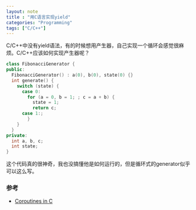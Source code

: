 ```yaml
---
layout: note
title : "用C语言实现yield"
categories: "Programming"
tags: ["C/C++"]
---
```

C/C++中没有yield语法，有的时候想用产生器，自己实现一个循环会感觉很麻烦。C/C++应该如何实现产生器呢？

~~~ cpp
class FibonacciGenerator {
public:
  FibonacciGenerator() : a(0), b(0), state(0) {}
  int generate() {
    switch (state) {
      case 0:
        for (a = 0, b = 1; ; c = a + b) {
          state = 1;
          return c;
      case 1:;
        }
    }
  }
private:
  int a, b, c;
  int state;
}
~~~

这个代码真的很神奇，我也没搞懂他是如何运行的，但是循环式的generator似乎可以这么写。

### 参考

* [Coroutines in C](http://www.chiark.greenend.org.uk/~sgtatham/coroutines.html)

